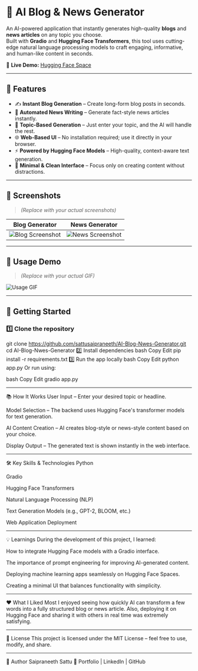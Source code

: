
# 📰 AI Blog & News Generator

An AI-powered application that instantly generates high-quality **blogs** and **news articles** on any topic you choose.  
Built with **Gradio** and **Hugging Face Transformers**, this tool uses cutting-edge natural language processing models to craft engaging, informative, and human-like content in seconds.

🔗 **Live Demo:** [Hugging Face Space](https://huggingface.co/spaces/saipraneethS/AI_BLOG_AND_NEWS_GENERATOR)

---

## 📌 Features

- ✍ **Instant Blog Generation** – Create long-form blog posts in seconds.
- 📰 **Automated News Writing** – Generate fact-style news articles instantly.
- 🎯 **Topic-Based Generation** – Just enter your topic, and the AI will handle the rest.
- 🌐 **Web-Based UI** – No installation required; use it directly in your browser.
- ⚡ **Powered by Hugging Face Models** – High-quality, context-aware text generation.
- 🎨 **Minimal & Clean Interface** – Focus only on creating content without distractions.

---

## 📸 Screenshots

> *(Replace with your actual screenshots)*

| Blog Generator | News Generator |
| -------------- | -------------- |
| ![Blog Screenshot](screenshots/blog_generator.png) | ![News Screenshot](screenshots/news_generator.png) |

---

## 🎥 Usage Demo

> *(Replace with your actual GIF)*

![Usage GIF](screenshots/demo.gif)

---

## 🚀 Getting Started

### 1️⃣ Clone the repository

git clone https://github.com/sattusaipraneeth/AI-Blog-Nwes-Generator.git
cd AI-Blog-Nwes-Generator
2️⃣ Install dependencies
bash
Copy
Edit
pip install -r requirements.txt
3️⃣ Run the app locally
bash
Copy
Edit
python app.py
Or run using:

bash
Copy
Edit
gradio app.py

---

📚 How It Works
User Input – Enter your desired topic or headline.

Model Selection – The backend uses Hugging Face's transformer models for text generation.

AI Content Creation – AI creates blog-style or news-style content based on your choice.

Display Output – The generated text is shown instantly in the web interface.

---

🛠 Key Skills & Technologies
Python

Gradio

Hugging Face Transformers

Natural Language Processing (NLP)

Text Generation Models (e.g., GPT-2, BLOOM, etc.)

Web Application Deployment

---

💡 Learnings
During the development of this project, I learned:

How to integrate Hugging Face models with a Gradio interface.

The importance of prompt engineering for improving AI-generated content.

Deploying machine learning apps seamlessly on Hugging Face Spaces.

Creating a minimal UI that balances functionality with simplicity.

---

❤️ What I Liked Most
I enjoyed seeing how quickly AI can transform a few words into a fully structured blog or news article.
Also, deploying it on Hugging Face and sharing it with others in real time was extremely satisfying.

---

📄 License
This project is licensed under the MIT License – feel free to use, modify, and share.

---

👤 Author
Saipraneeth Sattu
🔗 Portfolio | LinkedIn | GitHub
